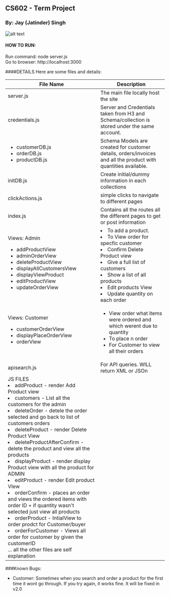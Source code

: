 ## CS602 - Term Project
### By: Jay (Jatinder) Singh

![alt text](https://img.shields.io/badge/CS602TermProject-v1.0-green "CS602-TermProject")

#### HOW TO  RUN:
Run command: node server.js <br>
Go to browser: http://localhost:3000


####DETAILS
Here are some files and details:

<table>
    <thead>
        <th>File Name</th>
        <th>Description</th>
    </thead>
    <tbody>
        <tr>
            <td>server.js</td>
            <td>The main file locally host the site</td>
        </tr>
        <tr>
            <td>credentials.js</td>
            <td>Server and Credentials taken from H3 and Schema/collection is stored under the same account.</td>
        </tr>
        <tr>
            <td>
                <ul>
                    <li>customerDB.js</li>
                    <li>orderDB.js</li>
                    <li>productDB.js</li>
                </ul>
            </td>
            <td>
                Schema Models are created for customer details, orders/invoices and all the product with quantities available. 
            </td>
        </tr>
        <tr>
            <td>initDB.js</td>
            <td>Create initial/dummy information in each collections</td>
        </tr>
        <tr>
            <td>clickActions.js</td>
            <td>simple clicks to navigate to different pages</td>
        </tr>
        <tr>
            <td>index.js</td>
            <td>Contains all the routes all the different pages to get or post information</td>
        </tr>
        <tr>
            <td>
            Views: Admin
                <ul>
                   <li>addProductView</li>
                   <li>adminOrderView</li>
                   <li>deleteProductView</li>
                   <li>displayAllCustomersView</li>
                   <li>displayViewProduct</li>
                   <li>editProductView</li>
                   <li>updateOrderView</li>
                </ul>             
            </td>
            <td>
                <li>To add a product.</li>
                <li>To View order for specfic customer</li>
                <li>Confirm Delete Product view</li>
                <li>Give a full list of customers</li>
                <li>Show a list of all products</li>
                <li>Edit products View</li>
                <li>Update quantity on each order</li>
            </td>
        </tr>
        <tr>
            <td>
            Views: Customer
                <ul>
                   <li>customerOrderView</li>
                   <li>displayPlaceOrderView</li>
                   <li>orderView</li>
                </ul>             
            </td>
            <td>
                <ul>
                    <li>View order what items were ordered and which werent due to quantity</li>
                    <li>To place n order</li>
                    <li>For Customer to view all their orders</li>
                </ul>
            </td>
        </tr>
        <tr>
            <td>apisearch.js</td>
            <td>For API queries. WILL return XML or JSOn</td>
        </tr>
        <tr colspan="2">
            <td>
            JS FILES
                <li>addProduct - render Add Product view</li>
                <li>customers - List all the customers for the admin</li>
                <li>deleteOrder - detele the order selected and go back to list of customers orders</li>
                <li>deleteProduct - render Delete Product View</li>
                <li>deleteProductAfterConfirm - delete the product and view all the products</li>
                <li>displayProduct - render display Product view with all the product for ADMIN</li>
                <li>editProduct - render Edit product VIew</li>
                <li>orderConfirm - places an order and views the ordered items with order ID + if quantity wasn't selected just view all products</li>
                <li>orderProduct - IntialView to order prodct for Customer/buyer</li>
                <li>orderForCustomer - Views all order for customer by given the customerID</li>
                ... all the other files are self explanation   
            </td>
        </tr>
    </tbody>
</table>


###Known Bugs:
<ul> 
    <li>Customer: Sometimes when you search and order a product for the first time it wont go through. If you try again, it works fine. It will be fixed in v2.0</li>
</ul>